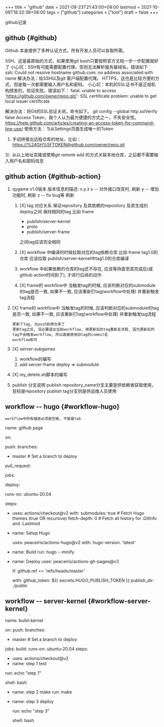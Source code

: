 +++
title = "github"
date = 2021-09-23T21:43:00+08:00
lastmod = 2021-10-09T18:32:38+08:00
tags = ["github"]
categories = ["tool"]
draft = false
+++

github记录

<!--more-->


## github {#github}

Github 本身提供了多种认证方式，所有开发人员可以各取所需。

SSH，这是最原始的方式，如果使用git bash只要按照官方文档一步一步配置就好了
小心坑：SSH有可能需要配置代理，否则无法解析服务器域名。错误如下：
ssh: Could not resolve hostname github.com: no address associated with name
解决办法：给SSH以及git 客户端配置代理。
HTTPS，这也是比较方便的方式，但是每一次都需要输入用户名和密码。
小心坑：本机的SSL证书不是正规机构颁发的，验证失败。错误如下：
fatal: unable to access 'https://github.com/owner/repo.git/': SSL certificate problem: unable to get local issuer certificate

解决办法：将Git的SSL验证关闭，命令如下。
 git config --global http.sslVerify false
Access Token，我个人认为最为便捷的方式之一，不失安全性。
<https://help.github.com/articles/creating-an-access-token-for-command-line-use/>
使用方法：
1)从Settings页面生成唯一的Token

1.  手动拼接出远程仓库的地址，比如：<https://%24GH%5FTOKEN@github.com/owner/repo.git>

3）从以上地址克隆或使用git remote add 的方式关联本地仓库，之后都不需要输入用户名和密码信息


## github action {#github-action}

1.  qygame v1.0版本
    版本信息的描述: x.y.z
    x -- 对外接口改变时, 刷新
    y -- 增加功能时, 刷新
    z -- fix bug等 刷新
    1.  [X] tag 对应关系
        保证repository 及其依赖的repository  及其生成的deploy之间 保持相同的tag
        比如
        frame

        -   publish/server-kernel
        -   proto
        -   publsih/server-frame

        之间tag应该完全相同

    2.  [X] workflow 中编译的时候拉取对应的tag依赖仓库
        比如 frame tag1.0的仓库 应该拉取 publish/server-kernel中tag1.0的仓库编译
    3.  workflow 中如果依赖的仓库的tag还不存在, 应该等待直至其完成后(或github action时间到了), 才进行后续的动作
    4.  [X] frame的 workflow中 当触发tag的时候, 应该判断对应的submodule的tag是否一致, 如果不一致, 应该重新打tag(workflow中处理)
        并重新触发tag流程
2.  [X] frame的 workflow中 当触发tag的时候, 应该判断对应的submodule的tag是否一致, 如果不一致, 应该重新打tag(workflow中处理)
    并重新触发tag流程

    ```text
    更新了tag, 也push到原仓库了
    更新tag之后, 没必要退出当前workflow, 用更新后的tag重新走流程, 因为更新后的tag不会触发workflow, 所以直接使用旧tag的commit走
    workflow即可
    ```
3.  [X] server-subgames
    1.  workflow的编写
    2.  add server-frame deploy => submodule
4.  [X] my\_delete.sh脚本的编写
5.  publish 分支说明
    publish repository\_name分支主要是供依赖者获取使用，目标是repository
    publish tag分支则是供运维人员使用


## workflow -- hugo {#workflow-hugo}

```text
workflow中所有缩进必须是空格, 不能是tab
```

name: github page

on:

push:
  branches:

-   master  # Set a branch to deploy

pull\_request:

jobs:

deploy:

runs-on: ubuntu-20.04

steps:

-   uses: actions/checkout@v2
    with:
      submodules: true  # Fetch Hugo themes (true OR recursive)
      fetch-depth: 0    # Fetch all history for .GitInfo and .Lastmod

<!--listend-->

-   name: Setup Hugo

    uses: peaceiris/actions-hugo@v2
    with:
      hugo-version: 'latest'

<!--listend-->

-   name: Build
    run: hugo --minify

<!--listend-->

-   name: Deploy
    uses: peaceiris/actions-gh-pages@v3

    if: github.ref == 'refs/heads/master'

    with:
      github\_token: ${{ secrets.HUGO\_PUBLISH\_TOKEN }}
      publish\_dir: ./public


## workflow -- server-kernel {#workflow-server-kernel}

name: build-kernel

on:
  push:
    branches:

-   master  # Set a branch to deploy

jobs:
  build:
    runs-on: ubuntu-20.04
    steps:

-   uses: actions/checkout@v2
-   name: step 1 test

run: echo "step 1"

shell: bash

-   name: step 2 make
    run: make

<!--listend-->

-   name: step 3 deploy

    run: echo "step 3"

    shell: bash